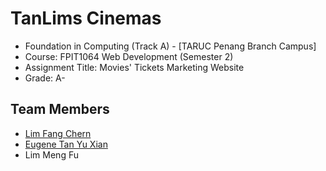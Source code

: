 # TanLims Cinemas

- Foundation in Computing (Track A) - [TARUC Penang Branch Campus]
- Course: FPIT1064 Web Development (Semester 2)
- Assignment Title: Movies' Tickets Marketing Website
- Grade: A-

## Team Members

 - [Lim Fang Chern](https://github.com/thomaslimfc)
 - [Eugene Tan Yu Xian](https://github.com/Eugenetyx)
 - Lim Meng Fu
